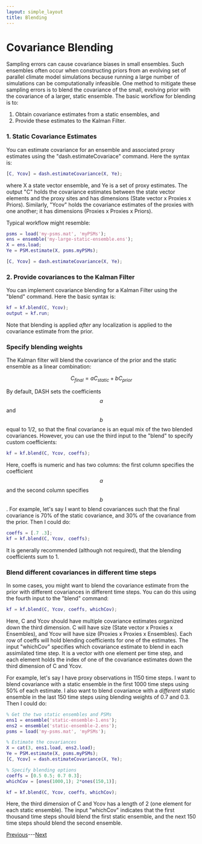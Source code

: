 ```yaml
---
layout: simple_layout
title: Blending
---
```

<script async src="https://cdn.mathjax.org/mathjax/latest/MathJax.js?config=TeX-AMS-MML_HTMLorMML" type="text/javascript"></script>

# Covariance Blending

Sampling errors can cause covariance biases in small ensembles. Such ensembles often occur when constructing priors from an evolving set of parallel climate model simulations because running a large number of simulations can be computationally infeasible. One method to mitigate these sampling errors is to blend the covariance of the small, evolving prior with the covariance of a larger, static ensemble. The basic workflow for blending is to:
1. Obtain covariance estimates from a static ensembles, and
2. Provide these estimates to the Kalman Filter.

### 1. Static Covariance Estimates

You can estimate covariance for an ensemble and associated proxy estimates using the "dash.estimateCovariace" command. Here the syntax is:
```matlab
[C, Ycov] = dash.estimateCovariance(X, Ye);
```
where X a state vector ensemble, and Ye is a set of proxy estimates. The output "C" holds the covariance estimates between the state vector elements and the proxy sites and has dimensions (State vector x Proxies x Priors). Similarly, "Ycov" holds the covariance estimates of the proxies with one another; it has dimensions (Proxies x Proxies x Priors).

Typical workflow might resemble:
```matlab
psms = load('my-psms.mat', 'myPSMs');
ens = ensemble('my-large-static-ensemble.ens');
X = ens.load;
Ye = PSM.estimate(X, psms.myPSMs);

[C, Ycov] = dash.estimateCovariance(X, Ye);
```

### 2. Provide covariances to the Kalman Filter

You can implement covariance blending for a Kalman Filter using the "blend" command. Here the basic syntax is:
```matlab
kf = kf.blend(C, Ycov);
output = kf.run;
```
Note that blending is applied *after* any localization is applied to the covariance estimate from the prior.

### Specify blending weights

The Kalman filter will blend the covariance of the prior and the static ensemble as a linear combination:

$$C_{final} = aC_{static} + bC_{prior}$$

By default, DASH sets the coefficients $$a$$ and $$b$$ equal to 1/2, so that the final covariance is an equal mix of the two blended covariances. However, you can use the third input to the "blend" to specify custom coefficients:
```matlab
kf = kf.blend(C, Ycov, coeffs);
```
Here, coeffs is numeric and has two columns: the first column specifies the coefficient $$a$$ and the second column specifies $$b$$. For example, let's say I want to blend covariances such that the final covariance is 70% of the static covariance, and 30% of the covariance from the prior. Then I could do:
```matlab
coeffs = [.7 .3];
kf = kf.blend(C, Ycov, coeffs);
```
It is generally recommended (although not required), that the blending coefficients sum to 1.

### Blend different covariances in different time steps

In some cases, you might want to blend the covariance estimate from the prior with different covariances in different time steps. You can do this using the fourth input to the "blend" command:
```matlab
kf = kf.blend(C, Ycov, coeffs, whichCov);
```
Here, C and Ycov should have multiple covariance estimates organized down the third dimension. C will have size (State vector x Proxies x Ensembles), and Ycov will have size (Proxies x Proxies x Ensembles). Each row of coeffs will hold blending coefficients for one of the estimates. The input "whichCov" specifies which covariance estimate to blend in each assimilated time step. It is a vector with one element per time step, and each element holds the index of one of the covariance estimates down the third dimension of C and Ycov.

For example, let's say I have proxy observations in 1150 time steps. I want to blend covariance with a static ensemble in the first 1000 time steps using 50% of each estimate. I also want to blend covariance with a *different* static ensemble in the last 150 time steps using blending weights of 0.7 and 0.3. Then I could do:
```matlab
% Get the two static ensembles and PSMs
ens1 = ensemble('static-ensemble-1.ens');
ens2 = ensemble('static-ensemble-2.ens');
psms = load('my-psms.mat', 'myPSMs');

% Estimate the covariances
X = cat(3, ens1.load, ens2.load);
Ye = PSM.estimate(X, psms.myPSMs);
[C, Ycov] = dash.estimateCovariance(X, Ye);

% Specify blending options
coeffs = [0.5 0.5; 0.7 0.3];
whichCov = [ones(1000,1); 2*ones(150,1)];

kf = kf.blend(C, Ycov, coeffs, whichCov);
```
Here, the third dimension of C and Ycov has a length of 2 (one element for each static ensemble). The input "whichCov" indicates that the first thousand time steps should blend the first static ensemble, and the next 150 time steps should blend the second ensemble.

[Previous](localize)---[Next](misc-cov)
